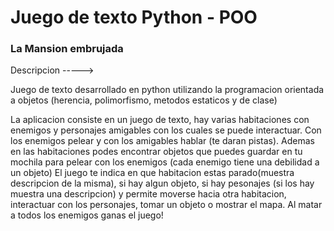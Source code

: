 # Juego de texto Python - POO

### La Mansion embrujada

Descripcion ----->

Juego de texto desarrollado en python utilizando la programacion orientada a objetos (herencia, polimorfismo, metodos estaticos y de clase)

La aplicacion consiste en un juego de texto, hay varias habitaciones con enemigos y personajes amigables con los cuales se puede interactuar. Con los enemigos pelear y con los amigables hablar (te daran pistas).
Ademas en las habitaciones podes encontrar objetos que puedes guardar en tu mochila para pelear con los enemigos (cada enemigo tiene una debilidad a un objeto)
El juego te indica en que habitacion estas parado(muestra descripcion de la misma), si hay algun objeto, si hay pesonajes (si los hay muestra una descripcion) y permite moverse hacia otra habitacion, interactuar con los personajes, tomar un objeto o mostrar el mapa.
Al matar a todos los enemigos ganas el juego!
